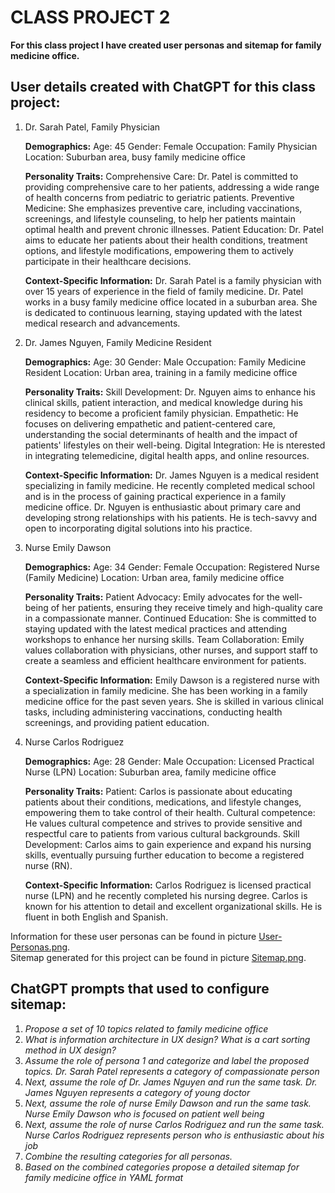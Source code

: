 # CLASS PROJECT 2

**For this class project I have created user personas and sitemap for family medicine office.**

## User details created with ChatGPT for this class project:
1. Dr. Sarah Patel, Family Physician
   
   **Demographics:**
    Age: 45
    Gender: Female
    Occupation: Family Physician
    Location: Suburban area, busy family medicine office
   
   **Personality Traits:**
    Comprehensive Care: Dr. Patel is committed to providing comprehensive care to her patients, addressing a wide range of health concerns from pediatric to geriatric patients.
    Preventive Medicine: She emphasizes preventive care, including vaccinations, screenings, and lifestyle counseling, to help her patients maintain optimal health and prevent chronic illnesses.
    Patient Education: Dr. Patel aims to educate her patients about their health conditions, treatment options, and lifestyle modifications, empowering them to actively participate in their healthcare decisions.
   
    **Context-Specific Information:**
    Dr. Sarah Patel is a family physician with over 15 years of experience in the field of family medicine. Dr. Patel works in a busy family medicine office located in a suburban area. She is dedicated to continuous learning, staying updated with the latest medical research and advancements.
3. Dr. James Nguyen, Family Medicine Resident
   
   **Demographics:**
    Age: 30
    Gender: Male
    Occupation: Family Medicine Resident
    Location: Urban area, training in a family medicine office
   
   **Personality Traits:**
    Skill Development: Dr. Nguyen aims to enhance his clinical skills, patient interaction, and medical knowledge during his residency to become a proficient family physician.
    Empathetic: He focuses on delivering empathetic and patient-centered care, understanding the social determinants of health and the impact of patients' lifestyles on their well-being.
    Digital Integration: He is nterested in integrating telemedicine, digital health apps, and online resources.
   
    **Context-Specific Information:**
    Dr. James Nguyen is a medical resident specializing in family medicine. He recently completed medical school and is in the process of gaining practical experience in a family medicine office. Dr. Nguyen is enthusiastic about primary care and developing strong relationships with his patients. He is tech-savvy and open to incorporating digital solutions into his practice.
3. Nurse Emily Dawson
   
   **Demographics:**
    Age: 34
    Gender: Female
    Occupation: Registered Nurse (Family Medicine)
    Location: Urban area, family medicine office
   
   **Personality Traits:**
    Patient Advocacy: Emily advocates for the well-being of her patients, ensuring they receive timely and high-quality care in a compassionate manner.
    Continued Education: She is committed to staying updated with the latest medical practices and attending workshops to enhance her nursing skills.
    Team Collaboration: Emily values collaboration with physicians, other nurses, and support staff to create a seamless and efficient healthcare environment for patients.
   
    **Context-Specific Information:**
    Emily Dawson is a registered nurse with a specialization in family medicine. She has been working in a family medicine office for the past seven years. She is skilled in various clinical tasks, including administering vaccinations, conducting health screenings, and providing patient education.
4. Nurse Carlos Rodriguez
   
    **Demographics:**
    Age: 28
    Gender: Male
    Occupation: Licensed Practical Nurse (LPN)
    Location: Suburban area, family medicine office
   
   **Personality Traits:**
    Patient: Carlos is passionate about educating patients about their conditions, medications, and lifestyle changes, empowering them to take control of their health.
    Cultural competence: He values cultural competence and strives to provide sensitive and respectful care to patients from various cultural backgrounds.
    Skill Development: Carlos aims to gain experience and expand his nursing skills, eventually pursuing further education to become a registered nurse (RN).
   
    **Context-Specific Information:**
    Carlos Rodriguez is licensed practical nurse (LPN) and he recently completed his nursing degree. Carlos is known for his attention to detail and excellent organizational skills. He is fluent in both English and Spanish.


Information for these user personas can be found in picture [User-Personas.png](User-Personas.png).\
Sitemap generated for this project can be found in picture [Sitemap.png](Sitemap.png).

## ChatGPT prompts that used to configure sitemap:
1. _Propose a set of 10 topics related to family medicine office_
2. _What is information architecture in UX design? What is a cart sorting method in UX design?_
3. _Assume the role of persona 1 and categorize and label the proposed topics. Dr. Sarah Patel represents a category of compassionate person_
4. _Next, assume the role of Dr. James Nguyen and run the same task. Dr. James Nguyen represents a category of young doctor_
5. _Next, assume the role of nurse Emily Dawson and run the same task. Nurse Emily Dawson who is focused on patient well being_
6. _Next, assume the role of nurse Carlos Rodriguez and run the same task. Nurse Carlos Rodriguez represents person who is enthusiastic about his job_
7. _Combine the resulting categories for all personas._
8. _Based on the combined categories propose a detailed sitemap for family medicine office in YAML format_
